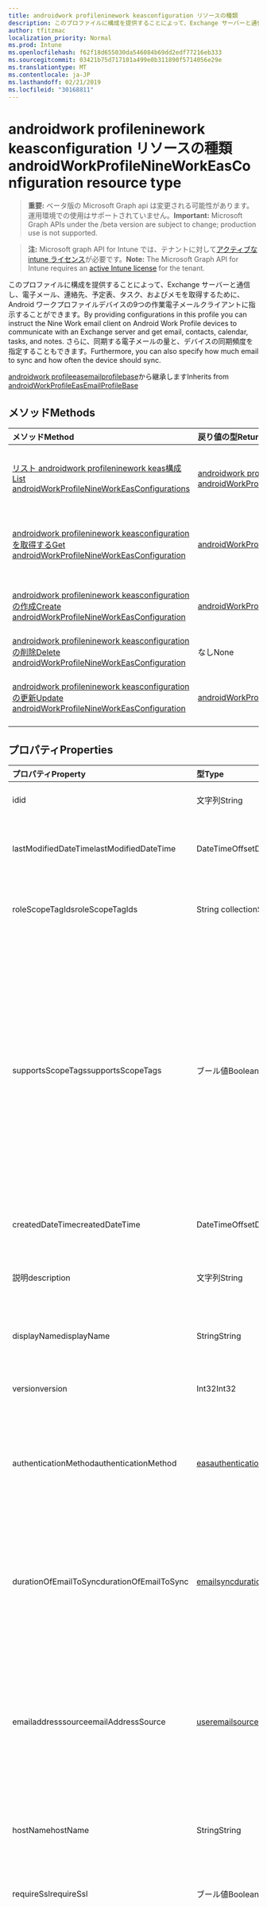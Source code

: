 ```yaml
---
title: androidwork profileninework keasconfiguration リソースの種類
description: このプロファイルに構成を提供することによって、Exchange サーバーと通信し、電子メール、連絡先、予定表、タスク、およびメモを取得するために、Android ワークプロファイルデバイスの9つの作業電子メールクライアントに指示することができます。 さらに、同期する電子メールの量と、デバイスの同期頻度を指定することもできます。
author: tfitzmac
localization_priority: Normal
ms.prod: Intune
ms.openlocfilehash: f62f18d655030da546084b69dd2edf77216eb333
ms.sourcegitcommit: 03421b75d717101a499e0b311890f5714056e29e
ms.translationtype: MT
ms.contentlocale: ja-JP
ms.lasthandoff: 02/21/2019
ms.locfileid: "30168811"
---
```

# <a name="androidworkprofilenineworkeasconfiguration-resource-type"></a><span data-ttu-id="60564-104">androidwork profileninework keasconfiguration リソースの種類</span><span class="sxs-lookup"><span data-stu-id="60564-104">androidWorkProfileNineWorkEasConfiguration resource type</span></span>

> <span data-ttu-id="60564-105">**重要:** ベータ版の Microsoft Graph api は変更される可能性があります。運用環境での使用はサポートされていません。</span><span class="sxs-lookup"><span data-stu-id="60564-105">**Important:** Microsoft Graph APIs under the /beta version are subject to change; production use is not supported.</span></span>

> <span data-ttu-id="60564-106">**注:** Microsoft graph API for Intune では、テナントに対して[アクティブな intune ライセンス](https://go.microsoft.com/fwlink/?linkid=839381)が必要です。</span><span class="sxs-lookup"><span data-stu-id="60564-106">**Note:** The Microsoft Graph API for Intune requires an [active Intune license](https://go.microsoft.com/fwlink/?linkid=839381) for the tenant.</span></span>

<span data-ttu-id="60564-107">このプロファイルに構成を提供することによって、Exchange サーバーと通信し、電子メール、連絡先、予定表、タスク、およびメモを取得するために、Android ワークプロファイルデバイスの9つの作業電子メールクライアントに指示することができます。</span><span class="sxs-lookup"><span data-stu-id="60564-107">By providing configurations in this profile you can instruct the Nine Work email client on Android Work Profile devices to communicate with an Exchange server and get email, contacts, calendar, tasks, and notes.</span></span> <span data-ttu-id="60564-108">さらに、同期する電子メールの量と、デバイスの同期頻度を指定することもできます。</span><span class="sxs-lookup"><span data-stu-id="60564-108">Furthermore, you can also specify how much email to sync and how often the device should sync.</span></span>


<span data-ttu-id="60564-109">[androidwork profileeasemailprofilebase](../resources/intune-deviceconfig-androidworkprofileeasemailprofilebase.md)から継承します</span><span class="sxs-lookup"><span data-stu-id="60564-109">Inherits from [androidWorkProfileEasEmailProfileBase](../resources/intune-deviceconfig-androidworkprofileeasemailprofilebase.md)</span></span>

## <a name="methods"></a><span data-ttu-id="60564-110">メソッド</span><span class="sxs-lookup"><span data-stu-id="60564-110">Methods</span></span>
|<span data-ttu-id="60564-111">メソッド</span><span class="sxs-lookup"><span data-stu-id="60564-111">Method</span></span>|<span data-ttu-id="60564-112">戻り値の型</span><span class="sxs-lookup"><span data-stu-id="60564-112">Return Type</span></span>|<span data-ttu-id="60564-113">説明</span><span class="sxs-lookup"><span data-stu-id="60564-113">Description</span></span>|
|:---|:---|:---|
|[<span data-ttu-id="60564-114">リスト androidwork profileninework keas構成</span><span class="sxs-lookup"><span data-stu-id="60564-114">List androidWorkProfileNineWorkEasConfigurations</span></span>](../api/intune-deviceconfig-androidworkprofilenineworkeasconfiguration-list.md)|<span data-ttu-id="60564-115">[androidwork profileninework keasconfiguration](../resources/intune-deviceconfig-androidworkprofilenineworkeasconfiguration.md)コレクション</span><span class="sxs-lookup"><span data-stu-id="60564-115">[androidWorkProfileNineWorkEasConfiguration](../resources/intune-deviceconfig-androidworkprofilenineworkeasconfiguration.md) collection</span></span>|<span data-ttu-id="60564-116">[androidwork profileninework keasconfiguration](../resources/intune-deviceconfig-androidworkprofilenineworkeasconfiguration.md)オブジェクトのプロパティとリレーションシップをリストします。</span><span class="sxs-lookup"><span data-stu-id="60564-116">List properties and relationships of the [androidWorkProfileNineWorkEasConfiguration](../resources/intune-deviceconfig-androidworkprofilenineworkeasconfiguration.md) objects.</span></span>|
|[<span data-ttu-id="60564-117">androidwork profileninework keasconfiguration を取得する</span><span class="sxs-lookup"><span data-stu-id="60564-117">Get androidWorkProfileNineWorkEasConfiguration</span></span>](../api/intune-deviceconfig-androidworkprofilenineworkeasconfiguration-get.md)|[<span data-ttu-id="60564-118">androidWorkProfileNineWorkEasConfiguration</span><span class="sxs-lookup"><span data-stu-id="60564-118">androidWorkProfileNineWorkEasConfiguration</span></span>](../resources/intune-deviceconfig-androidworkprofilenineworkeasconfiguration.md)|<span data-ttu-id="60564-119">[androidwork profileninework keasconfiguration](../resources/intune-deviceconfig-androidworkprofilenineworkeasconfiguration.md)オブジェクトのプロパティとリレーションシップを読み取ります。</span><span class="sxs-lookup"><span data-stu-id="60564-119">Read properties and relationships of the [androidWorkProfileNineWorkEasConfiguration](../resources/intune-deviceconfig-androidworkprofilenineworkeasconfiguration.md) object.</span></span>|
|[<span data-ttu-id="60564-120">androidwork profileninework keasconfiguration の作成</span><span class="sxs-lookup"><span data-stu-id="60564-120">Create androidWorkProfileNineWorkEasConfiguration</span></span>](../api/intune-deviceconfig-androidworkprofilenineworkeasconfiguration-create.md)|[<span data-ttu-id="60564-121">androidWorkProfileNineWorkEasConfiguration</span><span class="sxs-lookup"><span data-stu-id="60564-121">androidWorkProfileNineWorkEasConfiguration</span></span>](../resources/intune-deviceconfig-androidworkprofilenineworkeasconfiguration.md)|<span data-ttu-id="60564-122">新しい[androidwork profileninework keasconfiguration](../resources/intune-deviceconfig-androidworkprofilenineworkeasconfiguration.md)オブジェクトを作成します。</span><span class="sxs-lookup"><span data-stu-id="60564-122">Create a new [androidWorkProfileNineWorkEasConfiguration](../resources/intune-deviceconfig-androidworkprofilenineworkeasconfiguration.md) object.</span></span>|
|[<span data-ttu-id="60564-123">androidwork profileninework keasconfiguration の削除</span><span class="sxs-lookup"><span data-stu-id="60564-123">Delete androidWorkProfileNineWorkEasConfiguration</span></span>](../api/intune-deviceconfig-androidworkprofilenineworkeasconfiguration-delete.md)|<span data-ttu-id="60564-124">なし</span><span class="sxs-lookup"><span data-stu-id="60564-124">None</span></span>|<span data-ttu-id="60564-125">[androidwork profileninework keasconfiguration](../resources/intune-deviceconfig-androidworkprofilenineworkeasconfiguration.md)を削除します。</span><span class="sxs-lookup"><span data-stu-id="60564-125">Deletes a [androidWorkProfileNineWorkEasConfiguration](../resources/intune-deviceconfig-androidworkprofilenineworkeasconfiguration.md).</span></span>|
|[<span data-ttu-id="60564-126">androidwork profileninework keasconfiguration の更新</span><span class="sxs-lookup"><span data-stu-id="60564-126">Update androidWorkProfileNineWorkEasConfiguration</span></span>](../api/intune-deviceconfig-androidworkprofilenineworkeasconfiguration-update.md)|[<span data-ttu-id="60564-127">androidWorkProfileNineWorkEasConfiguration</span><span class="sxs-lookup"><span data-stu-id="60564-127">androidWorkProfileNineWorkEasConfiguration</span></span>](../resources/intune-deviceconfig-androidworkprofilenineworkeasconfiguration.md)|<span data-ttu-id="60564-128">[androidwork profileninework keasconfiguration](../resources/intune-deviceconfig-androidworkprofilenineworkeasconfiguration.md)オブジェクトのプロパティを更新します。</span><span class="sxs-lookup"><span data-stu-id="60564-128">Update the properties of a [androidWorkProfileNineWorkEasConfiguration](../resources/intune-deviceconfig-androidworkprofilenineworkeasconfiguration.md) object.</span></span>|

## <a name="properties"></a><span data-ttu-id="60564-129">プロパティ</span><span class="sxs-lookup"><span data-stu-id="60564-129">Properties</span></span>
|<span data-ttu-id="60564-130">プロパティ</span><span class="sxs-lookup"><span data-stu-id="60564-130">Property</span></span>|<span data-ttu-id="60564-131">型</span><span class="sxs-lookup"><span data-stu-id="60564-131">Type</span></span>|<span data-ttu-id="60564-132">説明</span><span class="sxs-lookup"><span data-stu-id="60564-132">Description</span></span>|
|:---|:---|:---|
|<span data-ttu-id="60564-133">id</span><span class="sxs-lookup"><span data-stu-id="60564-133">id</span></span>|<span data-ttu-id="60564-134">文字列</span><span class="sxs-lookup"><span data-stu-id="60564-134">String</span></span>|<span data-ttu-id="60564-135">エンティティのキー。</span><span class="sxs-lookup"><span data-stu-id="60564-135">Key of the entity.</span></span> <span data-ttu-id="60564-136">[deviceConfiguration](../resources/intune-deviceconfig-deviceconfiguration.md) から継承します</span><span class="sxs-lookup"><span data-stu-id="60564-136">Inherited from [deviceConfiguration](../resources/intune-deviceconfig-deviceconfiguration.md)</span></span>|
|<span data-ttu-id="60564-137">lastModifiedDateTime</span><span class="sxs-lookup"><span data-stu-id="60564-137">lastModifiedDateTime</span></span>|<span data-ttu-id="60564-138">DateTimeOffset</span><span class="sxs-lookup"><span data-stu-id="60564-138">DateTimeOffset</span></span>|<span data-ttu-id="60564-139">オブジェクトが最後に変更された DateTime。</span><span class="sxs-lookup"><span data-stu-id="60564-139">DateTime the object was last modified.</span></span> <span data-ttu-id="60564-140">[deviceConfiguration](../resources/intune-deviceconfig-deviceconfiguration.md) から継承します</span><span class="sxs-lookup"><span data-stu-id="60564-140">Inherited from [deviceConfiguration](../resources/intune-deviceconfig-deviceconfiguration.md)</span></span>|
|<span data-ttu-id="60564-141">roleScopeTagIds</span><span class="sxs-lookup"><span data-stu-id="60564-141">roleScopeTagIds</span></span>|<span data-ttu-id="60564-142">String collection</span><span class="sxs-lookup"><span data-stu-id="60564-142">String collection</span></span>|<span data-ttu-id="60564-143">このエンティティインスタンスの範囲タグのリスト。</span><span class="sxs-lookup"><span data-stu-id="60564-143">List of Scope Tags for this Entity instance.</span></span> <span data-ttu-id="60564-144">[deviceConfiguration](../resources/intune-deviceconfig-deviceconfiguration.md) から継承します</span><span class="sxs-lookup"><span data-stu-id="60564-144">Inherited from [deviceConfiguration](../resources/intune-deviceconfig-deviceconfiguration.md)</span></span>|
|<span data-ttu-id="60564-145">supportsScopeTags</span><span class="sxs-lookup"><span data-stu-id="60564-145">supportsScopeTags</span></span>|<span data-ttu-id="60564-146">ブール値</span><span class="sxs-lookup"><span data-stu-id="60564-146">Boolean</span></span>|<span data-ttu-id="60564-147">基になるデバイス構成がスコープタグの割り当てをサポートしているかどうかを示します。</span><span class="sxs-lookup"><span data-stu-id="60564-147">Indicates whether or not the underlying Device Configuration supports the assignment of scope tags.</span></span> <span data-ttu-id="60564-148">この値が false である場合、ScopeTags プロパティへの割り当ては許可されません。エンティティは、スコープを持つユーザーには表示されません。</span><span class="sxs-lookup"><span data-stu-id="60564-148">Assigning to the ScopeTags property is not allowed when this value is false and entities will not be visible to scoped users.</span></span> <span data-ttu-id="60564-149">これは Silverlight で作成された従来のポリシーに対して実行され、Azure ポータルでポリシーを削除して再作成することによって解決できます。</span><span class="sxs-lookup"><span data-stu-id="60564-149">This occurs for Legacy policies created in Silverlight and can be resolved by deleting and recreating the policy in the Azure Portal.</span></span> <span data-ttu-id="60564-150">このプロパティは読み取りのみ可能です。</span><span class="sxs-lookup"><span data-stu-id="60564-150">This property is read-only.</span></span> <span data-ttu-id="60564-151">[deviceConfiguration](../resources/intune-deviceconfig-deviceconfiguration.md) から継承します</span><span class="sxs-lookup"><span data-stu-id="60564-151">Inherited from [deviceConfiguration](../resources/intune-deviceconfig-deviceconfiguration.md)</span></span>|
|<span data-ttu-id="60564-152">createdDateTime</span><span class="sxs-lookup"><span data-stu-id="60564-152">createdDateTime</span></span>|<span data-ttu-id="60564-153">DateTimeOffset</span><span class="sxs-lookup"><span data-stu-id="60564-153">DateTimeOffset</span></span>|<span data-ttu-id="60564-154">オブジェクトが作成された DateTime。</span><span class="sxs-lookup"><span data-stu-id="60564-154">DateTime the object was created.</span></span> <span data-ttu-id="60564-155">[deviceConfiguration](../resources/intune-deviceconfig-deviceconfiguration.md) から継承します</span><span class="sxs-lookup"><span data-stu-id="60564-155">Inherited from [deviceConfiguration](../resources/intune-deviceconfig-deviceconfiguration.md)</span></span>|
|<span data-ttu-id="60564-156">説明</span><span class="sxs-lookup"><span data-stu-id="60564-156">description</span></span>|<span data-ttu-id="60564-157">文字列</span><span class="sxs-lookup"><span data-stu-id="60564-157">String</span></span>|<span data-ttu-id="60564-158">デバイス構成について管理者が提供した説明。</span><span class="sxs-lookup"><span data-stu-id="60564-158">Admin provided description of the Device Configuration.</span></span> <span data-ttu-id="60564-159">[deviceConfiguration](../resources/intune-deviceconfig-deviceconfiguration.md) から継承します</span><span class="sxs-lookup"><span data-stu-id="60564-159">Inherited from [deviceConfiguration](../resources/intune-deviceconfig-deviceconfiguration.md)</span></span>|
|<span data-ttu-id="60564-160">displayName</span><span class="sxs-lookup"><span data-stu-id="60564-160">displayName</span></span>|<span data-ttu-id="60564-161">String</span><span class="sxs-lookup"><span data-stu-id="60564-161">String</span></span>|<span data-ttu-id="60564-162">デバイス構成について管理者が指定した名前。</span><span class="sxs-lookup"><span data-stu-id="60564-162">Admin provided name of the device configuration.</span></span> <span data-ttu-id="60564-163">[deviceConfiguration](../resources/intune-deviceconfig-deviceconfiguration.md) から継承します</span><span class="sxs-lookup"><span data-stu-id="60564-163">Inherited from [deviceConfiguration](../resources/intune-deviceconfig-deviceconfiguration.md)</span></span>|
|<span data-ttu-id="60564-164">version</span><span class="sxs-lookup"><span data-stu-id="60564-164">version</span></span>|<span data-ttu-id="60564-165">Int32</span><span class="sxs-lookup"><span data-stu-id="60564-165">Int32</span></span>|<span data-ttu-id="60564-166">デバイス構成のバージョン。</span><span class="sxs-lookup"><span data-stu-id="60564-166">Version of the device configuration.</span></span> <span data-ttu-id="60564-167">[deviceConfiguration](../resources/intune-deviceconfig-deviceconfiguration.md) から継承します</span><span class="sxs-lookup"><span data-stu-id="60564-167">Inherited from [deviceConfiguration](../resources/intune-deviceconfig-deviceconfiguration.md)</span></span>|
|<span data-ttu-id="60564-168">authenticationMethod</span><span class="sxs-lookup"><span data-stu-id="60564-168">authenticationMethod</span></span>|[<span data-ttu-id="60564-169">easauthenticationmethod</span><span class="sxs-lookup"><span data-stu-id="60564-169">easAuthenticationMethod</span></span>](../resources/intune-deviceconfig-easauthenticationmethod.md)|<span data-ttu-id="60564-170">Exchange ActiveSync の認証方法。</span><span class="sxs-lookup"><span data-stu-id="60564-170">Authentication method for Exchange ActiveSync.</span></span> <span data-ttu-id="60564-171">[androidwork profileeasemailprofilebase](../resources/intune-deviceconfig-androidworkprofileeasemailprofilebase.md)から継承します。</span><span class="sxs-lookup"><span data-stu-id="60564-171">Inherited from [androidWorkProfileEasEmailProfileBase](../resources/intune-deviceconfig-androidworkprofileeasemailprofilebase.md).</span></span> <span data-ttu-id="60564-172">使用可能な値は、`usernameAndPassword`、`certificate` です。</span><span class="sxs-lookup"><span data-stu-id="60564-172">Possible values are: `usernameAndPassword`, `certificate`.</span></span>|
|<span data-ttu-id="60564-173">durationOfEmailToSync</span><span class="sxs-lookup"><span data-stu-id="60564-173">durationOfEmailToSync</span></span>|[<span data-ttu-id="60564-174">emailsyncduration</span><span class="sxs-lookup"><span data-stu-id="60564-174">emailSyncDuration</span></span>](../resources/intune-deviceconfig-emailsyncduration.md)|<span data-ttu-id="60564-175">電子メールを同期する時間の長さ。</span><span class="sxs-lookup"><span data-stu-id="60564-175">Duration of time email should be synced to.</span></span> <span data-ttu-id="60564-176">[androidwork profileeasemailprofilebase](../resources/intune-deviceconfig-androidworkprofileeasemailprofilebase.md)から継承します。</span><span class="sxs-lookup"><span data-stu-id="60564-176">Inherited from [androidWorkProfileEasEmailProfileBase](../resources/intune-deviceconfig-androidworkprofileeasemailprofilebase.md).</span></span> <span data-ttu-id="60564-177">可能な値は、`userDefined`、`oneDay`、`threeDays`、`oneWeek`、`twoWeeks`、`oneMonth`、`unlimited` です。</span><span class="sxs-lookup"><span data-stu-id="60564-177">Possible values are: `userDefined`, `oneDay`, `threeDays`, `oneWeek`, `twoWeeks`, `oneMonth`, `unlimited`.</span></span>|
|<span data-ttu-id="60564-178">emailaddresssource</span><span class="sxs-lookup"><span data-stu-id="60564-178">emailAddressSource</span></span>|[<span data-ttu-id="60564-179">useremailsource</span><span class="sxs-lookup"><span data-stu-id="60564-179">userEmailSource</span></span>](../resources/intune-deviceconfig-useremailsource.md)|<span data-ttu-id="60564-180">AAD から選択され、デバイスにインストールする前にこのプロファイルに挿入される電子メール属性。</span><span class="sxs-lookup"><span data-stu-id="60564-180">Email attribute that is picked from AAD and injected into this profile before installing on the device.</span></span> <span data-ttu-id="60564-181">[androidwork profileeasemailprofilebase](../resources/intune-deviceconfig-androidworkprofileeasemailprofilebase.md)から継承します。</span><span class="sxs-lookup"><span data-stu-id="60564-181">Inherited from [androidWorkProfileEasEmailProfileBase](../resources/intune-deviceconfig-androidworkprofileeasemailprofilebase.md).</span></span> <span data-ttu-id="60564-182">使用可能な値は、`userPrincipalName`、`primarySmtpAddress` です。</span><span class="sxs-lookup"><span data-stu-id="60564-182">Possible values are: `userPrincipalName`, `primarySmtpAddress`.</span></span>|
|<span data-ttu-id="60564-183">hostName</span><span class="sxs-lookup"><span data-stu-id="60564-183">hostName</span></span>|<span data-ttu-id="60564-184">String</span><span class="sxs-lookup"><span data-stu-id="60564-184">String</span></span>|<span data-ttu-id="60564-185">メールアプリが接続する Exchange の場所 (URL)。</span><span class="sxs-lookup"><span data-stu-id="60564-185">Exchange location (URL) that the mail app connects to.</span></span> <span data-ttu-id="60564-186">[androidwork profileeasemailprofilebase](../resources/intune-deviceconfig-androidworkprofileeasemailprofilebase.md)から継承します</span><span class="sxs-lookup"><span data-stu-id="60564-186">Inherited from [androidWorkProfileEasEmailProfileBase](../resources/intune-deviceconfig-androidworkprofileeasemailprofilebase.md)</span></span>|
|<span data-ttu-id="60564-187">requireSsl</span><span class="sxs-lookup"><span data-stu-id="60564-187">requireSsl</span></span>|<span data-ttu-id="60564-188">ブール値</span><span class="sxs-lookup"><span data-stu-id="60564-188">Boolean</span></span>|<span data-ttu-id="60564-189">SSL を使用するかどうかを示します。</span><span class="sxs-lookup"><span data-stu-id="60564-189">Indicates whether or not to use SSL.</span></span> <span data-ttu-id="60564-190">[androidwork profileeasemailprofilebase](../resources/intune-deviceconfig-androidworkprofileeasemailprofilebase.md)から継承します</span><span class="sxs-lookup"><span data-stu-id="60564-190">Inherited from [androidWorkProfileEasEmailProfileBase](../resources/intune-deviceconfig-androidworkprofileeasemailprofilebase.md)</span></span>|
|<span data-ttu-id="60564-191">usernameSource</span><span class="sxs-lookup"><span data-stu-id="60564-191">usernameSource</span></span>|[<span data-ttu-id="60564-192">androidUsernameSource</span><span class="sxs-lookup"><span data-stu-id="60564-192">androidUsernameSource</span></span>](../resources/intune-deviceconfig-androidusernamesource.md)|<span data-ttu-id="60564-193">ユーザー名属性。 AAD から選択され、デバイスにインストールする前にこのプロファイルに挿入されます。</span><span class="sxs-lookup"><span data-stu-id="60564-193">Username attribute that is picked from AAD and injected into this profile before installing on the device.</span></span> <span data-ttu-id="60564-194">[androidwork profileeasemailprofilebase](../resources/intune-deviceconfig-androidworkprofileeasemailprofilebase.md)から継承します。</span><span class="sxs-lookup"><span data-stu-id="60564-194">Inherited from [androidWorkProfileEasEmailProfileBase](../resources/intune-deviceconfig-androidworkprofileeasemailprofilebase.md).</span></span> <span data-ttu-id="60564-195">使用可能な値は、`username`、`userPrincipalName`、`samAccountName`、`primarySmtpAddress` です。</span><span class="sxs-lookup"><span data-stu-id="60564-195">Possible values are: `username`, `userPrincipalName`, `samAccountName`, `primarySmtpAddress`.</span></span>|
|<span data-ttu-id="60564-196">synccalendar</span><span class="sxs-lookup"><span data-stu-id="60564-196">syncCalendar</span></span>|<span data-ttu-id="60564-197">ブール値</span><span class="sxs-lookup"><span data-stu-id="60564-197">Boolean</span></span>|<span data-ttu-id="60564-198">予定表の同期を切り替えます。</span><span class="sxs-lookup"><span data-stu-id="60564-198">Toggles syncing the calendar.</span></span> <span data-ttu-id="60564-199">false に設定すると、予定表はデバイスで無効になります。</span><span class="sxs-lookup"><span data-stu-id="60564-199">If set to false the calendar is turned off on the device.</span></span>|
|<span data-ttu-id="60564-200">synccontacts</span><span class="sxs-lookup"><span data-stu-id="60564-200">syncContacts</span></span>|<span data-ttu-id="60564-201">ブール値</span><span class="sxs-lookup"><span data-stu-id="60564-201">Boolean</span></span>|<span data-ttu-id="60564-202">連絡先の同期を切り替えます。</span><span class="sxs-lookup"><span data-stu-id="60564-202">Toggles syncing contacts.</span></span> <span data-ttu-id="60564-203">false に設定すると、デバイスで [連絡先] がオフになります。</span><span class="sxs-lookup"><span data-stu-id="60564-203">If set to false contacts are turned off on the device.</span></span>|
|<span data-ttu-id="60564-204">synctasks</span><span class="sxs-lookup"><span data-stu-id="60564-204">syncTasks</span></span>|<span data-ttu-id="60564-205">ブール値</span><span class="sxs-lookup"><span data-stu-id="60564-205">Boolean</span></span>|<span data-ttu-id="60564-206">タスクの同期を切り替えます。</span><span class="sxs-lookup"><span data-stu-id="60564-206">Toggles syncing tasks.</span></span> <span data-ttu-id="60564-207">false タスクに設定した場合は、デバイスで無効になります。</span><span class="sxs-lookup"><span data-stu-id="60564-207">If set to false tasks are turned off on the device.</span></span>|

## <a name="relationships"></a><span data-ttu-id="60564-208">リレーションシップ</span><span class="sxs-lookup"><span data-stu-id="60564-208">Relationships</span></span>
|<span data-ttu-id="60564-209">リレーションシップ</span><span class="sxs-lookup"><span data-stu-id="60564-209">Relationship</span></span>|<span data-ttu-id="60564-210">型</span><span class="sxs-lookup"><span data-stu-id="60564-210">Type</span></span>|<span data-ttu-id="60564-211">説明</span><span class="sxs-lookup"><span data-stu-id="60564-211">Description</span></span>|
|:---|:---|:---|
|<span data-ttu-id="60564-212">groupAssignments</span><span class="sxs-lookup"><span data-stu-id="60564-212">groupAssignments</span></span>|<span data-ttu-id="60564-213">[deviceConfigurationGroupAssignment](../resources/intune-deviceconfig-deviceconfigurationgroupassignment.md)コレクション</span><span class="sxs-lookup"><span data-stu-id="60564-213">[deviceConfigurationGroupAssignment](../resources/intune-deviceconfig-deviceconfigurationgroupassignment.md) collection</span></span>|<span data-ttu-id="60564-214">デバイスの構成プロファイルのグループ割り当てのリストです。</span><span class="sxs-lookup"><span data-stu-id="60564-214">The list of group assignments for the device configuration profile.</span></span> <span data-ttu-id="60564-215">[deviceConfiguration](../resources/intune-deviceconfig-deviceconfiguration.md) から継承します</span><span class="sxs-lookup"><span data-stu-id="60564-215">Inherited from [deviceConfiguration](../resources/intune-deviceconfig-deviceconfiguration.md)</span></span>|
|<span data-ttu-id="60564-216">assignments</span><span class="sxs-lookup"><span data-stu-id="60564-216">assignments</span></span>|<span data-ttu-id="60564-217">[deviceConfigurationAssignment](../resources/intune-deviceconfig-deviceconfigurationassignment.md) コレクション</span><span class="sxs-lookup"><span data-stu-id="60564-217">[deviceConfigurationAssignment](../resources/intune-deviceconfig-deviceconfigurationassignment.md) collection</span></span>|<span data-ttu-id="60564-218">デバイスの構成プロファイルの割り当てのリスト。</span><span class="sxs-lookup"><span data-stu-id="60564-218">The list of assignments for the device configuration profile.</span></span> <span data-ttu-id="60564-219">[deviceConfiguration](../resources/intune-deviceconfig-deviceconfiguration.md) から継承します</span><span class="sxs-lookup"><span data-stu-id="60564-219">Inherited from [deviceConfiguration](../resources/intune-deviceconfig-deviceconfiguration.md)</span></span>|
|<span data-ttu-id="60564-220">deviceStatuses</span><span class="sxs-lookup"><span data-stu-id="60564-220">deviceStatuses</span></span>|<span data-ttu-id="60564-221">[deviceConfigurationDeviceStatus](../resources/intune-deviceconfig-deviceconfigurationdevicestatus.md) コレクション</span><span class="sxs-lookup"><span data-stu-id="60564-221">[deviceConfigurationDeviceStatus](../resources/intune-deviceconfig-deviceconfigurationdevicestatus.md) collection</span></span>|<span data-ttu-id="60564-222">デバイスごとのデバイス構成のインストール状況。</span><span class="sxs-lookup"><span data-stu-id="60564-222">Device configuration installation status by device.</span></span> <span data-ttu-id="60564-223">[deviceConfiguration](../resources/intune-deviceconfig-deviceconfiguration.md) から継承します</span><span class="sxs-lookup"><span data-stu-id="60564-223">Inherited from [deviceConfiguration](../resources/intune-deviceconfig-deviceconfiguration.md)</span></span>|
|<span data-ttu-id="60564-224">userStatuses</span><span class="sxs-lookup"><span data-stu-id="60564-224">userStatuses</span></span>|<span data-ttu-id="60564-225">[deviceConfigurationUserStatus](../resources/intune-deviceconfig-deviceconfigurationuserstatus.md) コレクション</span><span class="sxs-lookup"><span data-stu-id="60564-225">[deviceConfigurationUserStatus](../resources/intune-deviceconfig-deviceconfigurationuserstatus.md) collection</span></span>|<span data-ttu-id="60564-226">ユーザーごとのデバイス構成のインストール状態。</span><span class="sxs-lookup"><span data-stu-id="60564-226">Device configuration installation status by user.</span></span> <span data-ttu-id="60564-227">[deviceConfiguration](../resources/intune-deviceconfig-deviceconfiguration.md) から継承します</span><span class="sxs-lookup"><span data-stu-id="60564-227">Inherited from [deviceConfiguration](../resources/intune-deviceconfig-deviceconfiguration.md)</span></span>|
|<span data-ttu-id="60564-228">deviceStatusOverview</span><span class="sxs-lookup"><span data-stu-id="60564-228">deviceStatusOverview</span></span>|[<span data-ttu-id="60564-229">deviceConfigurationDeviceOverview</span><span class="sxs-lookup"><span data-stu-id="60564-229">deviceConfigurationDeviceOverview</span></span>](../resources/intune-deviceconfig-deviceconfigurationdeviceoverview.md)|<span data-ttu-id="60564-230">デバイス構成のデバイス状態の概要 ([deviceConfiguration](../resources/intune-deviceconfig-deviceconfiguration.md) から継承)</span><span class="sxs-lookup"><span data-stu-id="60564-230">Device Configuration devices status overview Inherited from [deviceConfiguration](../resources/intune-deviceconfig-deviceconfiguration.md)</span></span>|
|<span data-ttu-id="60564-231">userStatusOverview</span><span class="sxs-lookup"><span data-stu-id="60564-231">userStatusOverview</span></span>|[<span data-ttu-id="60564-232">deviceConfigurationUserOverview</span><span class="sxs-lookup"><span data-stu-id="60564-232">deviceConfigurationUserOverview</span></span>](../resources/intune-deviceconfig-deviceconfigurationuseroverview.md)|<span data-ttu-id="60564-233">デバイス構成のユーザー状態の概要 ([deviceConfiguration](../resources/intune-deviceconfig-deviceconfiguration.md) から継承)</span><span class="sxs-lookup"><span data-stu-id="60564-233">Device Configuration users status overview Inherited from [deviceConfiguration](../resources/intune-deviceconfig-deviceconfiguration.md)</span></span>|
|<span data-ttu-id="60564-234">deviceSettingStateSummaries</span><span class="sxs-lookup"><span data-stu-id="60564-234">deviceSettingStateSummaries</span></span>|<span data-ttu-id="60564-235">[settingStateDeviceSummary](../resources/intune-deviceconfig-settingstatedevicesummary.md) コレクション</span><span class="sxs-lookup"><span data-stu-id="60564-235">[settingStateDeviceSummary](../resources/intune-deviceconfig-settingstatedevicesummary.md) collection</span></span>|<span data-ttu-id="60564-236">デバイス構成設定状態のデバイスの要約 ([deviceConfiguration](../resources/intune-deviceconfig-deviceconfiguration.md) から継承)</span><span class="sxs-lookup"><span data-stu-id="60564-236">Device Configuration Setting State Device Summary Inherited from [deviceConfiguration](../resources/intune-deviceconfig-deviceconfiguration.md)</span></span>|
|<span data-ttu-id="60564-237">identityCertificate</span><span class="sxs-lookup"><span data-stu-id="60564-237">identityCertificate</span></span>|[<span data-ttu-id="60564-238">androidWorkProfileCertificateProfileBase</span><span class="sxs-lookup"><span data-stu-id="60564-238">androidWorkProfileCertificateProfileBase</span></span>](../resources/intune-deviceconfig-androidworkprofilecertificateprofilebase.md)|<span data-ttu-id="60564-239">id 証明書。</span><span class="sxs-lookup"><span data-stu-id="60564-239">Identity certificate.</span></span> <span data-ttu-id="60564-240">[androidwork profileeasemailprofilebase](../resources/intune-deviceconfig-androidworkprofileeasemailprofilebase.md)から継承します</span><span class="sxs-lookup"><span data-stu-id="60564-240">Inherited from [androidWorkProfileEasEmailProfileBase](../resources/intune-deviceconfig-androidworkprofileeasemailprofilebase.md)</span></span>|

## <a name="json-representation"></a><span data-ttu-id="60564-241">JSON 表記</span><span class="sxs-lookup"><span data-stu-id="60564-241">JSON Representation</span></span>
<span data-ttu-id="60564-242">以下は、リソースの JSON 表記です。</span><span class="sxs-lookup"><span data-stu-id="60564-242">Here is a JSON representation of the resource.</span></span>
<!-- {
  "blockType": "resource",
  "keyProperty": "id",
  "@odata.type": "microsoft.graph.androidWorkProfileNineWorkEasConfiguration"
}
-->
``` json
{
  "@odata.type": "#microsoft.graph.androidWorkProfileNineWorkEasConfiguration",
  "id": "String (identifier)",
  "lastModifiedDateTime": "String (timestamp)",
  "roleScopeTagIds": [
    "String"
  ],
  "supportsScopeTags": true,
  "createdDateTime": "String (timestamp)",
  "description": "String",
  "displayName": "String",
  "version": 1024,
  "authenticationMethod": "String",
  "durationOfEmailToSync": "String",
  "emailAddressSource": "String",
  "hostName": "String",
  "requireSsl": true,
  "usernameSource": "String",
  "syncCalendar": true,
  "syncContacts": true,
  "syncTasks": true
}
```




